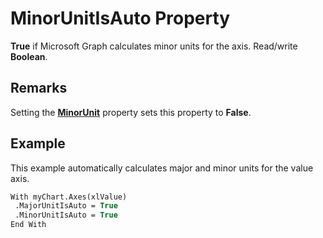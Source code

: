 
# MinorUnitIsAuto Property

 **True** if Microsoft Graph calculates minor units for the axis. Read/write **Boolean**.


## Remarks

Setting the  **[MinorUnit](9da86e1c-dfc2-49c8-e6bd-1e5529b2da33.md)** property sets this property to  **False**.


## Example

This example automatically calculates major and minor units for the value axis.


```vb
With myChart.Axes(xlValue) 
 .MajorUnitIsAuto = True 
 .MinorUnitIsAuto = True 
End With
```

